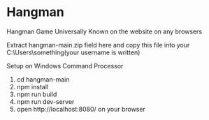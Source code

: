 # Hangman
Hangman Game Universally Known on the website on any browsers

Extract hangman-main.zip field here and copy this file into your C:\Users\something(your username is written)

Setup on Windows Command Processor
1) cd hangman-main
2) npm install
3) npm run build
4) npm run dev-server
5) open http://localhost:8080/ on your browser
